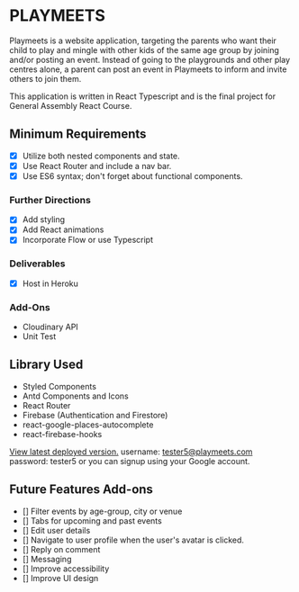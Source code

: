 # PLAYMEETS

Playmeets is a website application, targeting the parents who want their child to play and mingle with other kids of the same age group by joining and/or posting an event. Instead of going to the playgrounds and other play centres alone, a parent can post an event in Playmeets to inform and invite others to join them. 

This application is written in React Typescript and is the final project for General Assembly React Course.

## Minimum Requirements

- [x] Utilize both nested components and state.
- [x] Use React Router and include a nav bar.
- [x] Use ES6 syntax; don't forget about functional components.

### Further Directions
- [x] Add styling
- [x] Add React animations
- [x] Incorporate Flow or use Typescript

### Deliverables
- [x] Host in Heroku 

### Add-Ons
- Cloudinary API
- Unit Test

## Library Used
- Styled Components
- Antd Components and Icons
- React Router
- Firebase (Authentication and Firestore)
- react-google-places-autocomplete
- react-firebase-hooks

[View latest deployed version.](https://playmeets.herokuapp.com/)
username: tester5@playmeets.com
password: tester5
or you can signup using your Google account.

## Future Features Add-ons
- [] Filter events by age-group, city or venue
- [] Tabs for upcoming and past events
- [] Edit user details
- [] Navigate to user profile when the user's avatar is clicked.
- [] Reply on comment
- [] Messaging
- [] Improve accessibility
- [] Improve UI design
